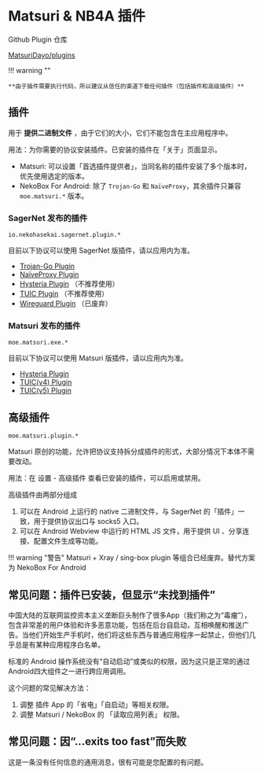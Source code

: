 # Matsuri & NB4A 插件

Github Plugin 仓库

[MatsuriDayo/plugins](https://github.com/MatsuriDayo/plugins)

!!! warning ""

    **由于插件需要执行代码，所以建议从信任的渠道下载任何插件（包括插件和高级插件）**

## 插件

用于 **提供二进制文件** ，由于它们的大小，它们不能包含在主应用程序中。

用法：为你需要的协议安装插件。已安装的插件在「关于」页面显示。

* Matsuri: 可以设置「首选插件提供者」，当同名称的插件安装了多个版本时，优先使用选定的版本。
* NekoBox For Android: 除了 `Trojan-Go` 和 `NaïveProxy`，其余插件只兼容 `moe.matsuri.*` 版本。

### SagerNet 发布的插件

`io.nekohasekai.sagernet.plugin.*`

目前以下协议可以使用 SagerNet 版插件，请以应用内为准。

- [Trojan-Go Plugin](https://sagernet.org/download/#trojan-go-plugin)
- [NaïveProxy Plugin](https://sagernet.org/download/#naiveproxy-plugin)
- [Hysteria Plugin](https://sagernet.org/download/#hysteria-plugin) （不推荐使用）
- [TUIC Plugin](https://sagernet.org/download/#tuic-plugin) （不推荐使用）
- [Wireguard Plugin](https://github.com/SagerNet/SagerNet/releases/tag/wireguard-plugin-20210424-5) （已废弃）

### Matsuri 发布的插件

`moe.matsuri.exe.*`

目前以下协议可以使用 Matsuri 版插件，请以应用内为准。

- [Hysteria Plugin](https://github.com/MatsuriDayo/plugins/releases?q=Hysteria)
- [TUIC(v4) Plugin](https://github.com/MatsuriDayo/plugins/releases/tag/tuic-0.8.5-2)
- [TUIC(v5) Plugin](https://github.com/MatsuriDayo/plugins/releases?q=tuic)

## 高级插件

`moe.matsuri.plugin.*`

Matsuri 原创的功能，允许把协议支持拆分成插件的形式，大部分情况下本体不需要改动。

用法：在 设置 - 高级插件 查看已安装的插件，可以启用或禁用。

高级插件由两部分组成

1. 可以在 Android 上运行的 native 二进制文件，与 SagerNet 的「插件」一致，用于提供协议出口与 socks5 入口。
2. 可以在 Android Webview 中运行的 HTML JS 文件，用于提供 UI 、分享连接、配置文件生成等功能。

!!! warning "警告"
    Matsuri + Xray / sing-box plugin 等组合已经废弃。替代方案为 NekoBox For Android

## 常见问题：插件已安装，但显示“未找到插件”

中国大陆的互联网监控资本主义垄断巨头制作了很多App（我们称之为“毒瘤”），包含非常差的用户体验和许多恶意功能，包括在后台自启动，互相唤醒和推送广告。当他们开始生产手机时，他们将这些东西与普通应用程序一起禁止，但他们几乎总是有某种应用程序白名单。

标准的 Android 操作系统没有“自动启动”或类似的权限，因为这只是正常的通过Android四大组件之一进行跨应用调用。

这个问题的常见解决方法：

1. 调整 插件 App 的「省电」「自启动」等相关权限。
2. 调整 Matsuri / NekoBox 的 「读取应用列表」 权限。

## 常见问题：因“...exits too fast”而失败

这是一条没有任何信息的通用消息，很有可能是您配置的有问题。
